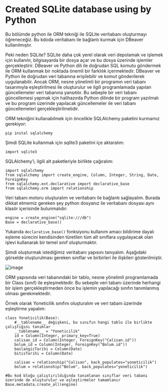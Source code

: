 # Created SQLite database using by Python

Bu bölümde python ile ORM tekniği ile SQLite veritabanı oluşturmayı öğreneceğiz. Bu kdoda veritabanı ile bağlantı kurmak için DBeaver kullanılmıştır.

Peki neden SQLite? SQLite daha çok yerel olarak veri depolamak ve işlemek için kullanılır, bilgisayarda bir dosya açar ve bu dosya üzerinde işlemler gerçekleştirir.
DBeaver ve Python dili ile doğrudan SQL komutu göndermek ile ORM kullanmak bir noktada önemli bir farklılık içermektedir. DBeaver ve Python ile doğrudan veri tabanına erişilebilir ve komut gönderilerek uygulanabilir. Ancak ORM, nesne yönelimli bir programın veri tabanı tasarımıyla eşleştirilmesi ile oluşturulur ve ilgili programlamada yapılan güncellemeler veri tabanına yansıtılır. Bu sebeple bir veri tabanı güncellemesi yapmak için halihazırda Python dilinde bir program yazılmalı ve bu program üzerinde yapılacak güncellemeler ile veri tabanı güncellemeleri gerçekleştirilmelidir.

ORM tekniğini kullanabilmek için öncelikle SQLAlchemy paketini kurmamız gerekiyor:

```
pip instal sqlalchemy
```
Şimdi SQLite kullanmak için sqlite3 paketini içe aktaralım:

```
import sqlite3
```

SQLAlchemy’i, ilgili alt paketleriyle birlikte çağıralım:
```
import sqlalchemy
from sqlalchemy import create_engine, Column, Integer, String, Date, ForeignKey
from sqlalchemy.ext.declarative import declarative_base
from sqlalchemy.orm import relationship
```
Veri tabanı motoru oluşturalım ve veritabanı ile bağlantı sağlayalım. Burada dikkat etmemiz gereken şey python dosyanız ile veritabanı dosyası aynı klasör içerisinde bulunmalıdır:

```
engine = create_engine("sqlite:///db")
Base = declarative_base()
```
Yukarıda ```declarative_base()``` fonksiyonu kullanım amacı bildirime dayalı eşleme sürecini kendisinden türetilen tüm alt sınıflara uygulayacak olan işlevi kullanarak bir temel sınıf oluşturmaktır.

Şimdi oluşturmak istediğimiz veritabanı yapısını tanıyalım. Aşağıdaki görselde oluşturulması gereken sınıflar ve birbirleri ile ilişkileri gösterilmiştir.

![image](https://user-images.githubusercontent.com/74383996/231750849-b6a48d67-af11-48de-962d-8c0ab0e14c73.png)

ORM yapısında veri tabanındaki bir tablo, nesne yönelimli programlamada bir Class (sınıf) ile eşleşmektedir. Bu sebeple veri tabanı üzerinde herhangi bir işlem gerçekleştirmeden önce bu işlemin yapılacağı sınıfın tanımlanmış olması gerekmektedir.

Örnek olarak Yoneticilik sınıfını oluşturalım ve veri tabanı üzerinde eşleştirme yapalım:
```
class Yoneticilik(Base):
    #__tablename__ değişkeni, bu sınıfın hangi tablo ile birlikte çalıştığını tanımlar
    __tablename__ = "Yoneticilik"
    id = Column(Integer, primary_key=True)
    calisan_id = Column(Integer, ForeignKey("Calisan.id"))
    bolum_id = Column(Integer, ForeignKey("Bolum.id"))
    baslangicTarihi = Column(Date)
    bitisTarihi = Column(Date)
    
    calisan = relationship("Calisan", back_populates="yoneticilik")
    bolum = relationship("Bolum", back_populates="yoneticilik")
```
```
#Bu kod bloğu çalıştırıldığında tanımlanan sınıflar veri tabanı üzerinde de oluşturulur ve eşleştirmeler tamamlanır
Base.metadata.create_all(engine)
```


